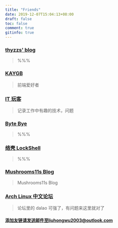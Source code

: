 ```yaml
---
title: "Friends"
date: 2019-12-07T15:04:13+08:00
draft: false
toc: false
comment: true
gitinfo: true
---
```


### [thyzzs' blog](https://thyzzs.coding.me/)
>   %%%

### [KAYGB ](https://kaygb.top/)
>   前端爱好者

### [IT 玩客 ](https://www.91the.top)
>   记录工作中有趣的技术，问题

### [Byte Bye](https://blog.bytebye.com/)
>   %%%

### [络壳 LockShell](https://lockshell.com/)
>   %%%

### [Mushrooms11s Blog](http://www.mushrooms11s.com/)
>	Mushrooms11s Blog


### [Arch Linux 中文论坛](https://bbs.archlinuxcn.org/index.php)
>   论坛里的 dalao 可强了，有问题来这里就对了


#### 添加友链请发送邮件至liuhongwu2003@outlook.com
